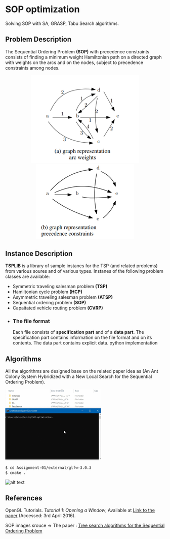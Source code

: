# SOP optimization

Solving SOP with SA, GRASP, Tabu Search algorithms.

## Problem Description
The Sequential Ordering Problem **(SOP)** with precedence constraints consists of finding a minimum weight Hamiltonian path on a directed graph with weights on the arcs and on the   nodes, subject to precedence constraints among nodes.

<div align="center">
  <img src="./photos/SOP-img1.PNG" width="340px">
  <img src="./photos/SOP-img2.PNG" width="310px">
</div>



## Instance Description
**TSPLIB** is a library of sample instanes for the TSP (and related problems) from various soures and of various types.
Instanes of the following problem classes are available:
+ Symmetric traveling salesman problem **(TSP)**
+ Hamiltonian cycle problem **(HCP)**
+ Asymmetric traveling salesman problem **(ATSP)**
+ Sequential ordering problem **(SOP)**
+ Capaitated vehicle routing problem **(CVRP)**
- ### The file format
  Each file consists of **specification part** and of a **data part**. The specification part contains information on the file format and on its contents. The data part contains explicit data. 
python implementation

## Algorithms

All the algorithms are designed base on the related paper idea as (An Ant Colony System Hybridized with a New Local Search for the Sequential Ordering Problem).

<img src="https://github.com/salehafzoon/SOP-optimization/blob/master/photos/sample%20runing.gif" width="60%" height="50%"/>


```
$ cd Assignment-01/external/glfw-3.0.3
$ cmake .
```
![alt text](https://github.com/inessadl/readme/blob/master/img/ff_logo2013.png)


## References
OpenGL Tutorials. *Tutorial 1: Opening a Window*, Available at [Link to the paper](http://www.opengl-tutorial.org/beginners-tutorials/tutorial-1-opening-a-window/) (Accessed: 3rd April 2016).

SOP images srouce => The paper : [Tree search algorithms for the Sequential Ordering Problem](https://arxiv.org/pdf/1911.12427.pdf)
